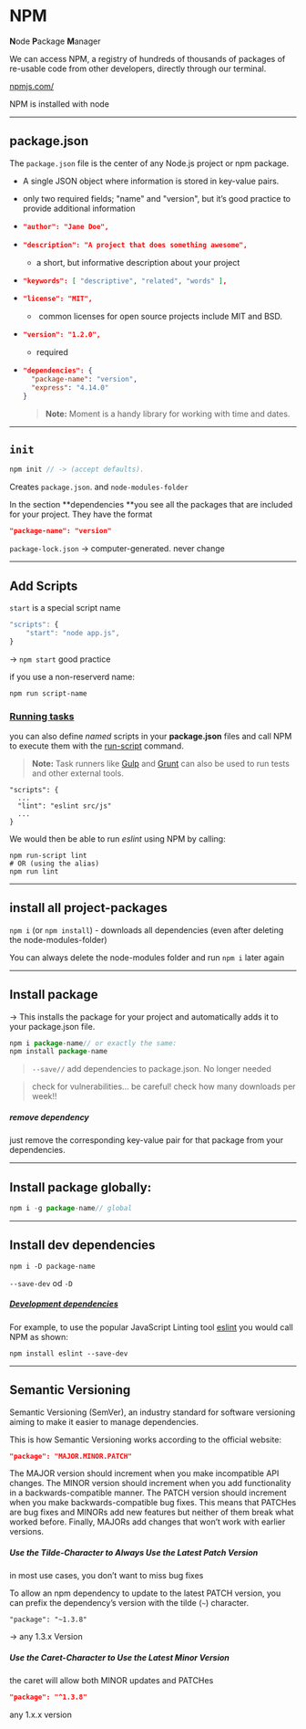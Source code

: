 # NPM

**N**ode **P**ackage **M**anager

We can access NPM, a registry of hundreds of thousands of packages of re-usable code from other developers, directly through our terminal.

[npmjs.com/](https://www.npmjs.com/)

NPM is installed with node

------

## package.json

The `package.json` file is the center of any Node.js project or npm package.

- A single JSON object where information is stored in key-value pairs. 
- only two required fields; "name" and "version", but it’s good practice to provide additional information 

- ```json
  "author": "Jane Doe",
  ```

- ```json
  "description": "A project that does something awesome",
  ```

  - a short, but informative description about your project 

- ```json
  "keywords": [ "descriptive", "related", "words" ],
  ```

- ```json
  "license": "MIT",
  ```

  - ​	 common licenses for open source projects include MIT and BSD.

- ```json
  "version": "1.2.0",
  ```

  - required

- ```json
  "dependencies": {
    "package-name": "version",
    "express": "4.14.0"
  }
  ```

  > **Note:** Moment is a handy library for working with time and dates.

------

##  `init`

```js
npm init // -> (accept defaults).
```

Creates `package.json`. and `node-modules-folder` 

In the section **dependencies **you see all the packages that are included for your project. They have the format

```json
"package-name": "version"
```

`package-lock.json` -> computer-generated. never change

------

## Add Scripts

`start` is a special script name

```js
"scripts": {
	"start": "node app.js",
}
```

->  `npm start` good practice

if you use a non-reserverd name:

`npm run script-name`



### [Running tasks](https://developer.mozilla.org/en-US/docs/Learn/Server-side/Express_Nodejs/development_environment#running_tasks)

you can also define *named* scripts in your **package.json** files and call NPM to execute them with the [run-script](https://docs.npmjs.com/cli/run-script) command. 

> **Note:** Task runners like [Gulp](http://gulpjs.com/) and [Grunt](http://gruntjs.com/) can also be used to run tests and other external tools.

```
"scripts": {
  ...
  "lint": "eslint src/js"
  ...
}
```

We would then be able to run *eslint* using NPM by calling:

```
npm run-script lint
# OR (using the alias)
npm run lint
```





------

## install all project-packages

`npm i`  (or `npm install`) - downloads all dependencies (even after deleting the node-modules-folder)



You can always delete the node-modules folder and run `npm i` later again

------

## Install package

-> This installs the package for your project and automatically adds it to your package.json file.

```js
npm i package-name// or exactly the same:
npm install package-name
```

> `--save//`  add dependencies to package.json. No longer needed

> check for vulnerabilities... be careful!  check how many downloads per week!!

##### remove dependency

just remove the corresponding key-value pair for that package from your dependencies.



------

## Install package globally:

```js
npm i -g package-name// global
```

------

## Install dev dependencies

```
npm i -D package-name
```

`--save-dev` od `-D`

##### [Development dependencies](https://developer.mozilla.org/en-US/docs/Learn/Server-side/Express_Nodejs/development_environment#development_dependencies)

For example, to use the popular JavaScript Linting tool [eslint](http://eslint.org/) you would call NPM as shown:

```
npm install eslint --save-dev
```



------

## Semantic Versioning

Semantic Versioning (SemVer), an industry standard for software versioning aiming to make it easier to manage dependencies. 

This is how Semantic Versioning works according to the official website:

```json
"package": "MAJOR.MINOR.PATCH"
```

The MAJOR version should increment when you make incompatible API changes. The MINOR version should increment when you add functionality in a backwards-compatible manner. The PATCH version should increment when you make backwards-compatible bug fixes. This means that PATCHes are bug fixes and MINORs add new features but neither of them break what worked before. Finally, MAJORs add changes that won’t work with earlier versions.

##### Use the Tilde-Character to Always Use the Latest Patch Version

 in most use cases, you don’t want to miss bug fixes

To allow an npm dependency to update to the latest PATCH version, you can prefix the dependency’s version with the tilde (`~`) character. 

```
"package": "~1.3.8"
```

-> any 1.3.x Version

##### Use the Caret-Character to Use the Latest Minor Version

the caret will allow both MINOR updates and PATCHes

```json
"package": "^1.3.8"
```

 any 1.x.x version



